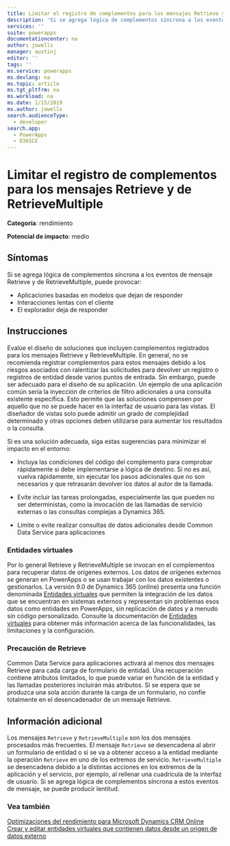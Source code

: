 ```yaml
---
title: Limitar el registro de complementos para los mensajes Retrieve y de RetrieveMultiple | MicrosoftDocs
description: 'Si se agrega lógica de complementos síncrona a los eventos de mensaje Retrieve y de RetrieveMultiple, se puede producir lentitud.'
services: ''
suite: powerapps
documentationcenter: na
author: jowells
manager: austinj
editor: ''
tags: ''
ms.service: powerapps
ms.devlang: na
ms.topic: article
ms.tgt_pltfrm: na
ms.workload: na
ms.date: 1/15/2019
ms.author: jowells
search.audienceType:
  - developer
search.app:
  - PowerApps
  - D365CE
---
```

# <a name="limit-the-registration-of-plug-ins-for-retrieve-and-retrievemultiple-messages"></a>Limitar el registro de complementos para los mensajes Retrieve y de RetrieveMultiple

**Categoría**: rendimiento

**Potencial de impacto**: medio

<a name='symptoms'></a>

## <a name="symptoms"></a>Síntomas

Si se agrega lógica de complementos síncrona a los eventos de mensaje Retrieve y de RetrieveMultiple, puede provocar:

- Aplicaciones basadas en modelos que dejan de responder
- Interacciones lentas con el cliente
- El explorador deja de responder

<a name='guidance'></a>

## <a name="guidance"></a>Instrucciones

Evalúe el diseño de soluciones que incluyen complementos registrados para los mensajes Retrieve y RetrieveMultiple.  En general, no se recomienda registrar complementos para estos mensajes debido a los riesgos asociados con ralentizar las solicitudes para devolver un registro o registros de entidad desde varios puntos de entrada.  Sin embargo, puede ser adecuado para el diseño de su aplicación. Un ejemplo de una aplicación común sería la inyección de criterios de filtro adicionales a una consulta existente específica. Esto permite que las soluciones compensen por aquello que no se puede hacer en la interfaz de usuario para las vistas.  El diseñador de vistas solo puede admitir un grado de complejidad determinado y otras opciones deben utilizarse para aumentar los resultados o la consulta.

Si es una solución adecuada, siga estas sugerencias para minimizar el impacto en el entorno:

- Incluya las condiciones del código del complemento para comprobar rápidamente si debe implementarse a lógica de destino. Si no es así, vuelva rápidamente, sin ejecutar los pasos adicionales que no son necesarios y que retrasarán devolver los datos al autor de la llamada.

- Evite incluir las tareas prolongadas, especialmente las que pueden no ser deterministas, como la invocación de las llamadas de servicio externas o las consultas complejas a Dynamics 365.

- Limite o evite realizar consultas de datos adicionales desde Common Data Service para aplicaciones

### <a name="virtual-entities"></a>Entidades virtuales

Por lo general Retrieve y RetrieveMultiple se invocan en el complementos para recuperar datos de orígenes externos. Los datos de orígenes externos se generan en PowerApps o se usan trabajar con los datos existentes o gestionarlos. La versión 9.0 de Dynamics 365 (online) presenta una función denominada [Entidades virtuales](/dynamics365/customer-engagement/developer/virtual-entities/get-started-ve) que permiten la integración de los datos que se encuentran en sistemas externos y representan sin problemas esos datos como entidades en PowerApps, sin replicación de datos y a menudo sin código personalizado. Consulte la documentación de [Entidades virtuales](/dynamics365/customer-engagement/developer/virtual-entities/get-started-ve) para obtener más información acerca de las funcionalidades, las limitaciones y la configuración.

### <a name="retrieve-caution"></a>Precaución de Retrieve

Common Data Service para aplicaciones activará al menos dos mensajes Retrieve para cada carga de formulario de entidad.  Una recuperación contiene atributos limitados, lo que puede variar en función de la entidad y las llamadas posteriores incluirán más atributos.  Si se espera que se produzca una sola acción durante la carga de un formulario, no confíe totalmente en el desencadenador de un mensaje Retrieve.

<a name='additional'></a>

## <a name="additional-information"></a>Información adicional

Los mensajes `Retrieve` y `RetrieveMultiple` son los dos mensajes procesados más frecuentes. El mensaje `Retrieve` se desencadena al abrir un formulario de entidad o si se va a obtener acceso a la entidad mediante la operación `Retrieve` en uno de los extremos de servicio. `RetrieveMultiple` se desencadena debido a la distintas acciones en los extremos de la aplicación y el servicio, por ejemplo, al rellenar una cuadrícula de la interfaz de usuario.  Si se agrega lógica de complementos síncrona a estos eventos de mensaje, se puede producir lentitud.

<a name='seealso'></a>

### <a name="see-also"></a>Vea también

[Optimizaciones del rendimiento para Microsoft Dynamics CRM Online](https://mbs.microsoft.com/customersource/northamerica/CRM/learning/documentation/user-guides/PerformanceOptimizationsCRMOnlineSuccess)<br />
[Crear y editar entidades virtuales que contienen datos desde un origen de datos externo](/powerapps/maker/common-data-service/create-edit-virtual-entities)<br />
